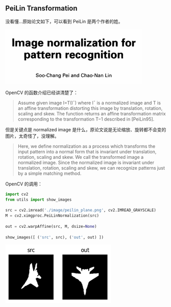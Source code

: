 ## PeiLin Transformation

没看懂...原始论文如下，可以看到 PeiLin 是两个作者的姓。

![1727520974066](image/0.8/1727520974066.png)

OpenCV 的函数介绍已经讲清楚了：

> Assume given image I=T(I¯) where I¯ is a normalized image and T is an affine transformation distorting this image by translation, rotation, scaling and skew. The function returns an affine transformation matrix corresponding to the transformation T−1 described in [PeiLin95].

但是关键点是 normalized image 是什么，原论文说是无论缩放、旋转都不会变的图片，太奇怪了，没理解。

> Here, we define normalization as a process which transforms the input pattern into a normal form that is invariant under translation, rotation, scaling and skew. We call the transformed image a normalized image. Since the normalized image is invariant under translation, rotation, scaling and skew, we can recognize patterns just by a simple matching method.

OpenCV 的调用：

```python
import cv2
from utils import show_images

src = cv2.imread('./image/peilin_plane.png', cv2.IMREAD_GRAYSCALE)
M = cv2.ximgproc.PeiLinNormalization(src)

out = cv2.warpAffine(src, M, dsize=None)

show_images([ ('src', src), ('out', out) ])
```

![1727521459160](image/0.8/1727521459160.png)
